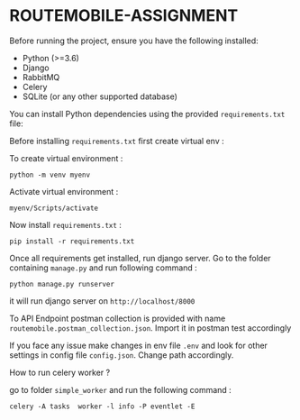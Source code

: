 
# ROUTEMOBILE-ASSIGNMENT



Before running the project, ensure you have the following installed:

- Python (>=3.6)
- Django
- RabbitMQ
- Celery
- SQLite (or any other supported database)

You can install Python dependencies using the provided `requirements.txt` file:

Before installing `requirements.txt` first create virtual env :

To create virtual environment :

    python -m venv myenv

Activate virtual environment :

    myenv/Scripts/activate

Now install `requirements.txt` :

    pip install -r requirements.txt

Once all requirements get installed, run django server.
Go to the folder containing `manage.py` and run following command :

    python manage.py runserver

it will run django server on `http://localhost/8000`

To API Endpoint postman collection is provided with name `routemobile.postman_collection.json`. Import it in postman test accordingly

If you face any issue make changes in env file `.env` and look for other settings in config file `config.json`. Change path accordingly.

How to run celery worker ?

go to folder `simple_worker` and run the following command :

    celery -A tasks  worker -l info -P eventlet -E

